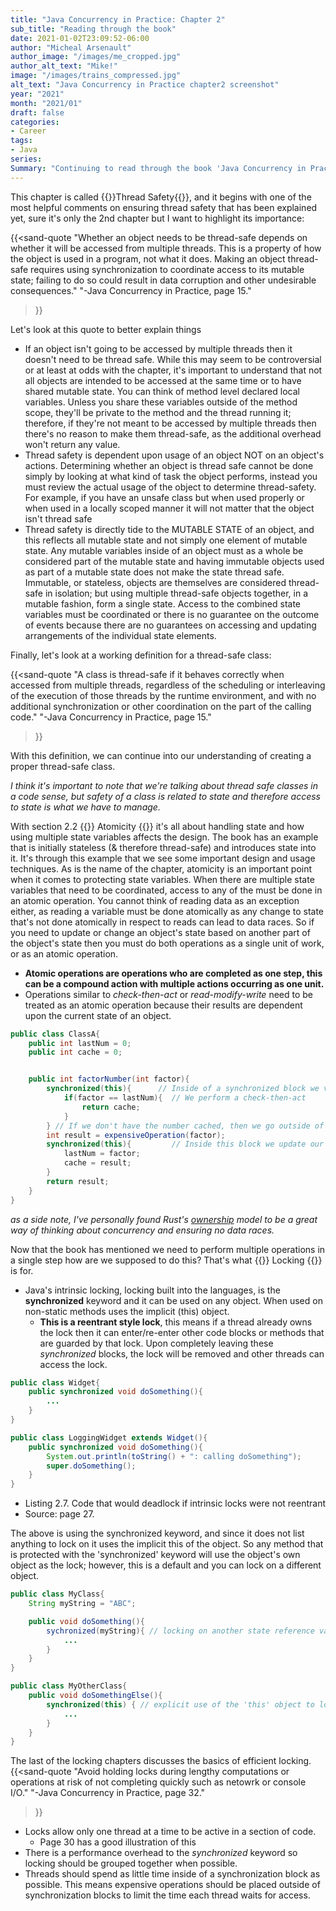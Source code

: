 ```yaml
---
title: "Java Concurrency in Practice: Chapter 2"
sub_title: "Reading through the book"
date: 2021-01-02T23:09:52-06:00
author: "Micheal Arsenault"
author_image: "/images/me_cropped.jpg"
author_alt_text: "Mike!"
image: "/images/trains_compressed.jpg"
alt_text: "Java Concurrency in Practice chapter2 screenshot"
year: "2021"
month: "2021/01"
draft: false
categories:
- Career
tags:
- Java
series:
Summary: "Continuing to read through the book 'Java Concurrency in Practice'"
---
```


This chapter is called {{<underline>}}Thread Safety{{</underline>}}, and it begins with one of the most helpful comments on ensuring thread safety that has been explained yet, sure it's only the 2nd chapter but I want to highlight its importance:


{{<sand-quote
"Whether an object needs to be thread-safe depends on whether it will be accessed from multiple threads. This is a property of how the object is used in a program, not what it does. Making an object thread-safe requires using synchronization to coordinate access to its mutable state; failing to do so could result in data corruption and other undesirable consequences."
"-Java Concurrency in Practice, page 15."
>}}

Let's look at this quote to better explain things
* If an object isn't going to be accessed by multiple threads then it doesn't need to be thread safe. While this may seem to be controversial or at least at odds with the chapter, it's important to understand that not all objects are intended to be accessed at the same time or to have shared mutable state. You can think of method level declared local variables. Unless you share these variables outside of the method scope, they'll be private to the method and the thread running it; therefore, if they're not meant to be accessed by multiple threads then there's no reason to make them thread-safe, as the additional overhead won't return any value.
* Thread safety is dependent upon usage of an object NOT on an object's actions. Determining whether an object is thread safe cannot be done simply by looking at what kind of task the object performs, instead you must review the actual usage of the object to determine thread-safety. For example, if you have an unsafe class but when used properly or when used in a locally scoped manner it will not matter that the object isn't thread safe
* Thread safety is directly tide to the MUTABLE STATE of an object, and this reflects all mutable state and not simply one element of mutable state. Any mutable variables inside of an object must as a whole be considered part of the mutable state and having immutable objects used as part of a mutable state does not make the state thread safe. Immutable, or stateless, objects are themselves are considered thread-safe in isolation; but using multiple thread-safe objects together, in a mutable fashion, form a single state. Access to the combined state variables must be coordinated or there is no guarantee on the outcome of events because there are no guarantees on accessing and updating arrangements of the individual state elements.

Finally, let's look at a working definition for a thread-safe class:

{{<sand-quote
"A class is thread-safe if it behaves correctly when accessed from multiple threads, regardless of the scheduling or interleaving of the execution of those threads by the runtime environment, and with no additional synchronization or other coordination on the part of the calling code."
"-Java Concurrency in Practice, page 15."
>}}

With this definition, we can continue into our understanding of creating a proper thread-safe class.

*I think it's important to note that we're talking about thread safe classes in a code sense, but safety of a class is related to state and therefore access to state is what we have to manage.*


With section 2.2 {{<underline>}} Atomicity {{</underline>}} it's all about handling state and how using multiple state variables affects the design. The book has an example that is initially stateless (& therefore thread-safe) and introduces state into it. It's through this example that we see some important design and usage techniques. As is the name of the chapter, atomicity is an important point when it comes to protecting state variables. When there are multiple state variables that need to be coordinated, access to any of the must be done in an atomic operation. You cannot think of reading data as an exception either, as reading a variable must be done atomically as any change to state that's not done atomically in respect to reads can lead to data races. So if you need to update or change an object's state based on another part of the object's state then you must do both operations as a single unit of work, or as an atomic operation. 
* **Atomic operations are operations who are completed as one step, this can be a compound action with multiple actions occurring as one unit.**
* Operations similar to *check-then-act* or *read-modify-write* need to be treated as an atomic operation because their results are dependent upon the current state of an object. 

```Java
public class ClassA{
    public int lastNum = 0;
    public int cache = 0;


    public int factorNumber(int factor){
        synchronized(this){      // Inside of a synchronized block we validate state variables
            if(factor == lastNum){  // We perform a check-then-act
                return cache;
            }
        } // If we don't have the number cached, then we go outside of the method to perform a calculation so we don't block other threads.
        int result = expensiveOperation(factor);
        synchronized(this){         // Inside this block we update our state variables
            lastNum = factor;
            cache = result;
        }
        return result;
    }
}
```

*as a side note, I've personally found Rust's [ownership](https://doc.rust-lang.org/book/ch04-00-understanding-ownership.html) model to be a great way of thinking about concurrency and ensuring no data races.*

Now that the book has mentioned we need to perform multiple operations in a single step how are we supposed to do this? That's what {{<underline>}} Locking {{</underline>}} is for.
* Java's intrinsic locking, locking built into the languages, is the **synchronized** keyword and it can be used on any object. When used on non-static methods uses the implicit (this) object.
    * **This is a reentrant style lock**, this means if a thread already owns the lock then it can enter/re-enter other code blocks or methods that are guarded by that lock. Upon completely leaving these *synchronized* blocks, the lock will be removed and other threads can access the lock. 

```Java
public class Widget{
    public synchronized void doSomething(){
        ...
    }
}

public class LoggingWidget extends Widget(){
    public synchronized void doSomething(){
        System.out.println(toString() + ": calling doSomething");
        super.doSomething();
    }
}
```
* Listing 2.7. Code that would deadlock if intrinsic locks were not reentrant
* Source: page 27.

The above is using the synchronized keyword, and since it does not list anything to lock on it uses the implicit this of the object. So any method that is protected with the 'synchronized' keyword will use the object's own object as the lock; however, this is a default and you can lock on a different object.

```Java
public class MyClass{
    String myString = "ABC";

    public void doSomething(){
        sychronized(myString){ // locking on another state reference variable
            ...
        }
    }
}

public class MyOtherClass{
    public void doSomethingElse(){
        synchronized(this) { // explicit use of the 'this' object to lock on
            ...
        }
    }
}
```

The last of the locking chapters discusses the basics of efficient locking.
{{<sand-quote
"Avoid holding locks during lengthy computations or operations at risk of not completing quickly such as netowrk or console I/O."
"-Java Concurrency in Practice, page 32."
>}}
* Locks allow only one thread at a time to be active in a section of code.
    * Page 30 has a good illustration of this
* There is a performance overhead to the *synchronized* keyword so locking should be grouped together when possible.
* Threads should spend as little time inside of a synchronization block as possible. This means expensive operations should be placed outside of synchronization blocks to limit the time each thread waits for access.
